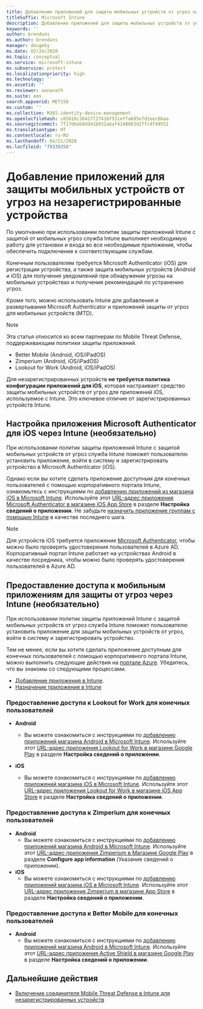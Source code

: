 ```yaml
---
title: Добавление приложений для защиты мобильных устройств от угроз на незарегистрированные устройства
titleSuffix: Microsoft Intune
description: Добавление приложений для защиты мобильных устройств от угроз на незарегистрированные устройства пользователями устройств.
keywords: ''
author: brenduns
ms.author: brenduns
manager: dougeby
ms.date: 02/24/2020
ms.topic: conceptual
ms.service: microsoft-intune
ms.subservice: protect
ms.localizationpriority: high
ms.technology: ''
ms.assetid: ''
ms.reviewer: aanavath
ms.suite: ems
search.appverid: MET150
ms.custom: ''
ms.collection: M365-identity-device-management
ms.openlocfilehash: c85816c36427727416f531effa695e7d2eec66aa
ms.sourcegitcommit: 7f17d6eb9dd41b031a6af4148863d2ffc4f49551
ms.translationtype: HT
ms.contentlocale: ru-RU
ms.lasthandoff: 04/21/2020
ms.locfileid: "79339258"
---
```

# <a name="add-mobile-threat-defense-apps-to-unenrolled-devices"></a>Добавление приложений для защиты мобильных устройств от угроз на незарегистрированные устройства

По умолчанию при использовании политик защиты приложений Intune с защитой от мобильных угроз служба Intune выполняет необходимую работу для установки и входа во все необходимые приложения, чтобы обеспечить подключение к соответствующим службам.

Конечным пользователям требуется Microsoft Authenticator (iOS) для регистрации устройства, а также защита мобильных устройств (Android и iOS) для получения уведомлений при обнаружении угрозы на мобильных устройствах и получения рекомендаций по устранению угроз.

Кроме того, можно использовать Intune для добавления и развертывания Microsoft Authenticator и приложений защиты от угроз для мобильных устройств (MTD).

> [!NOTE]
> Эта статья относится ко всем партнерам по Mobile Threat Defense, поддерживающим политики защиты приложений.
>
> - Better Mobile (Android, iOS/iPadOS)
> - Zimperium (Android, iOS/iPadOS)
> - Lookout for Work (Android, iOS/iPadOS)
>
> Для незарегистрированных устройств **не требуется политика конфигурации приложений для iOS**, которая настраивает средство защиты мобильных устройств от угроз для приложений iOS, используемое с Intune. Это ключевое отличие от зарегистрированных устройств Intune.

## <a name="configure-microsoft-authenticator-for-ios-via-intune-optional"></a>Настройка приложения Microsoft Authenticator для iOS через Intune (необязательно)

При использовании политик защиты приложений Intune с защитой мобильных устройств от угроз служба Intune поможет пользователю установить приложение, войти в систему и зарегистрировать устройство в Microsoft Authenticator (iOS).

Однако если вы хотите сделать приложение доступным для конечных пользователей с помощью корпоративного портала Intune, ознакомьтесь с инструкциями по [добавлению приложений из магазина iOS в Microsoft Intune](../apps/store-apps-ios.md). Используйте этот [URL-адрес приложения Microsoft Authenticator в магазине iOS App Store](https://itunes.apple.com/us/app/microsoft-authenticator/id983156458?mt=8) в разделе **Настройка сведений о приложении**. Не забудьте [назначить приложение группам с помощью Intune](../apps/apps-deploy.md) в качестве последнего шага.

> [!NOTE]
> Для устройств iOS требуется приложение [Microsoft Authenticator](https://docs.microsoft.com/azure/multi-factor-authentication/end-user/microsoft-authenticator-app-how-to), чтобы можно было проверять удостоверения пользователей в Azure AD. Корпоративный портал Intune работает на устройствах Android в качестве посредника, чтобы можно было проверять удостоверения пользователей в Azure AD.

## <a name="making-mobile-threat-defense-apps-available-via-intune-optional"></a>Предоставление доступа к мобильным приложениям для защиты от угроз через Intune (необязательно)

При использовании политик защиты приложений Intune с защитой мобильных устройств от угроз служба Intune поможет пользователю установить приложение для защиты мобильных устройств от угроз, войти в систему и зарегистрировать устройство.

Тем не менее, если вы хотите сделать приложение доступным для конечных пользователей с помощью корпоративного портала Intune, можно выполнить следующие действия на [портале Azure](https://portal.azure.com/). Убедитесь, что вы знакомы со следующими процессами.

- [Добавление приложения в Intune](../apps/apps-add.md).
- [Назначение приложения в Intune](../apps/apps-deploy.md)

### <a name="making-lookout-for-work-available-to-end-users"></a>Предоставление доступа к Lookout for Work для конечных пользователей

- **Android**  
  - Вы можете ознакомиться с инструкциями по [добавлению приложений магазина Android в Microsoft Intune](../apps/store-apps-android.md). Используйте этот [URL-адрес приложения Lookout for Work в магазине Google Play](https://play.google.com/store/apps/details?id=com.lookout.enterprise) в разделе **Настройка сведений о приложении**.

- **iOS**
  - Вы можете ознакомиться с инструкциями по [добавлению приложений магазина iOS в Microsoft Intune](../apps/store-apps-ios.md). Используйте этот [URL-адрес приложения Lookout for Work в магазине iOS App Store](https://itunes.apple.com/us/app/lookout-for-work/id997193468?mt=8) в разделе **Настройка сведений о приложении**.

<!-- ### Making Symantec Endpoint Protection Mobile available to end users
- **Android**
  - See the instructions for [adding Android store apps to Microsoft Intune](../apps/store-apps-android.md). When completing the **Configure app information** section, use this [SEP Mobile app store URL](https://play.google.com/store/apps/details?id=com.skycure.skycure). For **Minimum operating system**, select **Android 4.0 (Ice Cream Sandwich)**.

- **iOS**
  - See the instructions for [adding iOS store apps to Microsoft Intune](../apps/store-apps-ios.md). Use this [SEP Mobile - App Store URL](https://itunes.apple.com/us/app/skycure/id695620821?mt=8) when completing the **Configure app information** section.

### Making Check Point SandBlast Mobile available to end users
- **Android**  
  - See the instructions for [adding Android store apps to Microsoft Intune](../apps/store-apps-android.md). Use this [Check Point SandBlast Mobile - Play Store URL](https://play.google.com/store/apps/details?id=com.lacoon.security.fox) when completing the **Configure app information** section. 

- **iOS**
  - See the instructions for [adding iOS store apps to Microsoft Intune](../apps/store-apps-ios.md). Use this [Check Point SandBlast Mobile - App Store URL](https://apps.apple.com/us/app/sandblast-mobile-protect/id1006390797) when completing the **Configure app information** section. -->

### <a name="making-zimperium-available-to-end-users"></a>Предоставление доступа к Zimperium для конечных пользователей

- **Android**
  - Вы можете ознакомиться с инструкциями по [добавлению приложений магазина Android в Microsoft Intune](../apps/store-apps-android.md). Используйте этот [URL-адрес приложения Zimperium в Магазине Google Play](https://play.google.com/store/apps/details?id=com.zimperium.zips&hl=en) в разделе **Configure app information** (Указание сведений о приложении).
- **iOS**
  - Вы можете ознакомиться с инструкциями по [добавлению приложений магазина iOS в Microsoft Intune](../apps/store-apps-ios.md). Используйте этот [URL-адрес приложения Zimperium в магазине App Store](https://itunes.apple.com/us/app/zimperium-zips/id1030924459?mt=8) в разделе **Настройка сведений о приложении**.

<!-- ### Making Pradeo available to end users
- **Android**
  - See the instructions for [adding Android store apps to Microsoft Intune](../apps/store-apps-android.md). Use this [Pradeo - Play Store URL](https://play.google.com/store/apps/details?id=net.pradeo.service&hl=en_US) when completing the **Configure app information** section.

- **iOS**
  - See the instructions for [adding iOS store apps to Microsoft Intune](../apps/store-apps-ios.md). Use this [Pradeo - App Store URL](https://itunes.apple.com/us/app/pradeo-agent/id547979360?mt=8) when completing the **Configure app information** section. -->

### <a name="making-better-mobile-available-to-end-users"></a>Предоставление доступа к Better Mobile для конечных пользователей

- **Android**
  - Вы можете ознакомиться с инструкциями по [добавлению приложений магазина Android в Microsoft Intune](../apps/store-apps-android.md). Используйте этот [URL-адрес приложения Active Shield в магазине Google Play](https://play.google.com/store/apps/details?id=com.better.active.shield.enterprise) в разделе **Настройка сведений о приложении**.

<!-- - **iOS**
  - See the instructions for [adding iOS store apps to Microsoft Intune](../apps/store-apps-ios.md). Use this [ActiveShield - App Store URL](https://itunes.apple.com/us/app/activeshield/id980234260?mt=8&uo=4) when completing the **Configure app information** section. -->

<!-- ### Making Sophos available to end users
- **Android**
  - See the instructions for [adding Android store apps to Microsoft Intune](../apps/store-apps-android.md). Use this [Sophos - Play Store URL](https://play.google.com/store/apps/details?id=com.sophos.smsec) when completing the **Configure app information** section.

- **iOS**
  - See the instructions for [adding iOS store apps to Microsoft Intune](../apps/store-apps-ios.md). Use this [ActiveShield - App Store URL](https://itunes.apple.com/us/app/sophos-mobile-security/id1086924662?mt=8) when completing the **Configure app information** section.

### Making Wandera available to end users
- **Android**
  - See the instructions for [adding Android store apps to Microsoft Intune](../apps/store-apps-android.md). Use this [Wandera Mobile - Play Store URL](https://play.google.com/store/apps/details?id=com.wandera.android) when completing the **Configure app information** section. For **Minimum operating system**, select **Android 5.0**.

- **iOS**
  - See the instructions for [adding iOS store apps to Microsoft Intune](../apps/store-apps-ios.md). Use this [Wandera Mobile - - App Store URL](https://itunes.apple.com/app/wandera/id605469330) when completing the **Configure app information** section. -->

## <a name="next-steps"></a>Дальнейшие действия

- [Включение соединителя Mobile Threat Defense в Intune для незарегистрированных устройств](mtd-enable-unenrolled-devices.md)